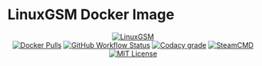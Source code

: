 # LinuxGSM Docker Image

<p align="center">
  <a href="https://linuxgsm.com"><img src="[https://user-images.githubusercontent.com/4478206/197542699-ae13797a-78bb-4f37-81c2-d4880fd7709f.jpg](https://user-images.githubusercontent.com/4478206/197897104-bb718d2e-09a0-4f83-8e86-c829044750a9.jpg)" alt="LinuxGSM"></a>
<br>
<a href="https://hub.docker.com/r/steamcmd/steamcmd"><img src="https://img.shields.io/docker/pulls/gameservermanagers/steamcmd.svg?style=flat-square&amp;logo=docker&amp;logoColor=white" alt="Docker Pulls"></a>
<a href="https://github.com/GameServerManagers/docker-steamcmd/actions"><img src="https://img.shields.io/github/workflow/status/gameservermanagers/docker-steamcmd/Docker%20Publish?style=flat-square&logo=github&logoColor=white" alt="GitHub Workflow Status"></a>
<a href="https://www.codacy.com/gh/GameServerManagers/docker-steamcmd/dashboard"><img src="https://img.shields.io/codacy/grade/42d400dcdd714ae080d77fcb40d00f1c?style=flat-square&logo=codacy&logoColor=white" alt="Codacy grade"></a>
<a href="https://developer.valvesoftware.com/wiki/SteamCMD"><img src="https://img.shields.io/badge/SteamCMD-000000?style=flat-square&amp;logo=Steam&amp;logoColor=white" alt="SteamCMD"></a>
<a href="https://github.com/GameServerManagers/docker-steamcmd/blob/main/LICENSE"><img src="https://img.shields.io/github/license/gameservermanagers/docker-steamcmd?style=flat-square" alt="MIT License"></a></p>
